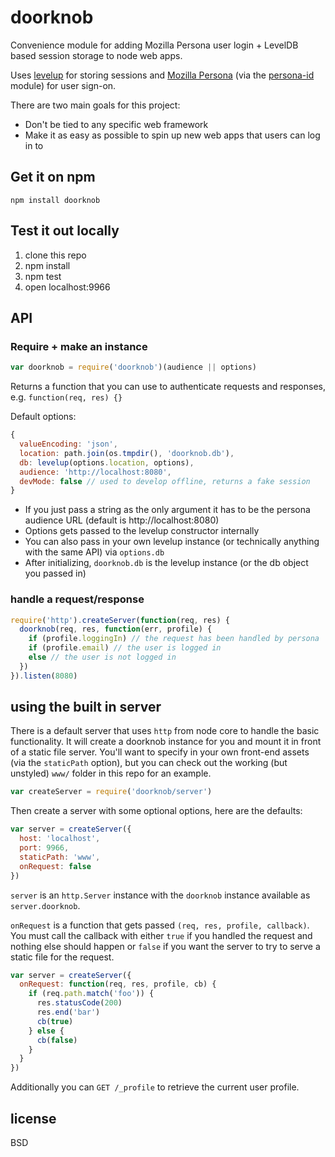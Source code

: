 # doorknob

Convenience module for adding Mozilla Persona user login + LevelDB based session storage to node web apps.

Uses [levelup](http://github.com/rvagg/node-levelup) for storing sessions and [Mozilla Persona](https://login.persona.org/about) (via the [persona-id](http://github.com/substack/persona-id) module) for user sign-on.

There are two main goals for this project:

- Don't be tied to any specific web framework
- Make it as easy as possible to spin up new web apps that users can log in to

## Get it on npm

```
npm install doorknob
```

## Test it out locally

1. clone this repo
2. npm install
3. npm test
4. open localhost:9966

## API

### Require + make an instance

```js
var doorknob = require('doorknob')(audience || options)
```

Returns a function that you can use to authenticate requests and responses, e.g. `function(req, res) {}`

Default options:

```js
{
  valueEncoding: 'json',
  location: path.join(os.tmpdir(), 'doorknob.db'),
  db: levelup(options.location, options),
  audience: 'http://localhost:8080',
  devMode: false // used to develop offline, returns a fake session
}
```

- If you just pass a string as the only argument it has to be the persona audience URL (default is http://localhost:8080)
- Options gets passed to the levelup constructor internally
- You can also pass in your own levelup instance (or technically anything with the same API) via `options.db`
- After initializing, `doorknob.db` is the levelup instance (or the db object you passed in)

### handle a request/response

```js
require('http').createServer(function(req, res) {
  doorknob(req, res, function(err, profile) {
    if (profile.loggingIn) // the request has been handled by persona
    if (profile.email) // the user is logged in
    else // the user is not logged in
  })
}).listen(8080)
```

## using the built in server

There is a default server that uses `http` from node core to handle the basic functionality. It will create a doorknob instance for you and mount it in front of a static file server. You'll want to specify in your own front-end assets (via the `staticPath` option), but you can check out the working (but unstyled) `www/` folder in this repo for an example.

```js
var createServer = require('doorknob/server')
```

Then create a server with some optional options, here are the defaults:

```js
var server = createServer({
  host: 'localhost',
  port: 9966,
  staticPath: 'www',
  onRequest: false
})
```

`server` is an `http.Server` instance with the `doorknob` instance available as `server.doorknob`.

`onRequest` is a function that gets passed `(req, res, profile, callback)`. You must call the callback with either `true` if you handled the request and nothing else should happen or `false` if you want the server to try to serve a static file for the request.

```js
var server = createServer({
  onRequest: function(req, res, profile, cb) {
    if (req.path.match('foo')) {
      res.statusCode(200)
      res.end('bar')
      cb(true)
    } else {
      cb(false)
    }
  }
})
```

Additionally you can `GET /_profile` to retrieve the current user profile.

## license

BSD
